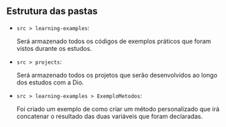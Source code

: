 ## Estrutura das pastas
- `src > learning-examples`:
   
    Será armazenado todos os códigos de exemplos práticos que foram vistos durante os estudos.

- `src > projects`:
    
    Será armazenado todos os projetos que serão desenvolvidos ao longo dos estudos com a Dio.

- `src > learning-examples > ExemploMetodos`:
    
    Foi criado um exemplo de como criar um método personalizado que irá concatenar o resultado das duas variáveis que foram declaradas.